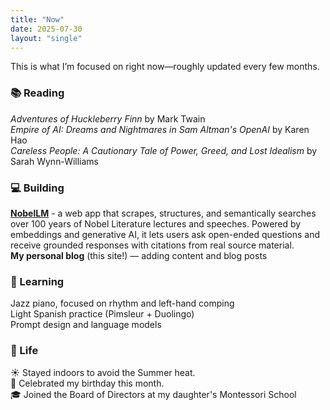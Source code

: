 ```yaml
---
title: "Now"
date: 2025-07-30
layout: "single"
---
```


This is what I’m focused on right now—roughly updated every few months.

### 📚 Reading

*Adventures of Huckleberry Finn* by Mark Twain  
*Empire of AI: Dreams and Nightmares in Sam Altman's OpenAI* by Karen Hao  
*Careless People: A Cautionary Tale of Power, Greed, and Lost Idealism* by Sarah Wynn-Williams

### 💻 Building

**<a href="https://nobellm.com" target="_blank">NobelLM</a>** - a web app that scrapes, structures, and semantically searches over 100 years of Nobel Literature lectures and speeches. Powered by embeddings and generative AI, it lets users ask open-ended questions and receive grounded responses with citations from real source material.  
**My personal blog** (this site!) — adding content and blog posts 

### 🎹 Learning

Jazz piano, focused on rhythm and left-hand comping  
Light Spanish practice (Pimsleur + Duolingo)  
Prompt design and language models  

### 🏡 Life

☀️ Stayed indoors to avoid the Summer heat.  
🎂 Celebrated my birthday this month.  
🎓 Joined the Board of Directors at my daughter's Montessori School 
